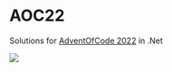 # AOC22
Solutions for [AdventOfCode 2022](https://adventofcode.com/) in .Net


![](https://img.shields.io/badge/stars%20⭐-20-yellow)
